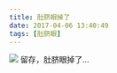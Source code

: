 ```yaml
---
title: 肚脐眼掉了
date: 2017-04-06 13:40:49
tags: [肚脐眼]
---
```

![](//20170326.com/panda-20170406.jpg)
留存，肚脐眼掉了... 